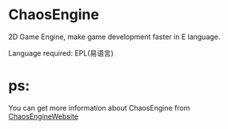 # ChaosEngine
 2D Game Engine, make game development faster in E language.
 
 Language required: EPL(易语言)

# ps:
You can get more information about ChaosEngine from [ChaosEngineWebsite](http://OrigamiGamer.github.io/ChaosEngineWebsite)
